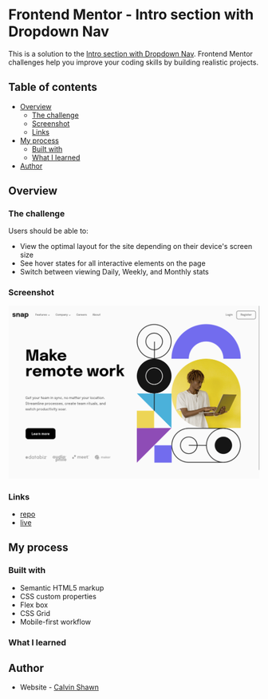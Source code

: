 # Frontend Mentor - Intro section with Dropdown Nav

This is a solution to the [Intro section with Dropdown Nav](https://www.frontendmentor.io/challenges/intro-section-with-dropdown-navigation-ryaPetHE5/hub). Frontend Mentor challenges help you improve your coding skills by building realistic projects. 

## Table of contents

- [Overview](#overview)
  - [The challenge](#the-challenge)
  - [Screenshot](#screenshot)
  - [Links](#links)
- [My process](#my-process)
  - [Built with](#built-with)
  - [What I learned](#what-i-learned)
- [Author](#author)


## Overview

### The challenge

Users should be able to:

- View the optimal layout for the site depending on their device's screen size
- See hover states for all interactive elements on the page
- Switch between viewing Daily, Weekly, and Monthly stats

### Screenshot

![](./images/Screen%20Shot%202023-05-19%20at%2009.56.20.png)

### Links

- [repo](https://github.com/MuneneCalvin/Drop-Down-Navigation)
- [live](https://munenecalvin.github.io/Time-tracking-dashboard/)

## My process

### Built with

- Semantic HTML5 markup
- CSS custom properties
- Flex box
- CSS Grid
- Mobile-first workflow

### What I learned


## Author

- Website - [Calvin Shawn](https://calshawn.netlify.app/)
